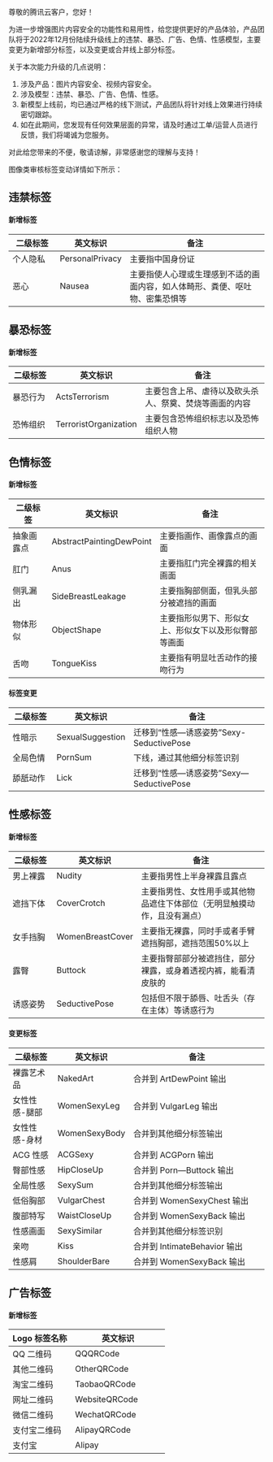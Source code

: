 尊敬的腾讯云客户，您好！ 

为进一步增强图片内容安全的功能性和易用性，给您提供更好的产品体验，产品团队将于2022年12月份陆续升级线上的违禁、暴恐、广告、色情、性感模型，主要变更为新增部分标签，以及变更或合并线上部分标签。

关于本次能力升级的几点说明：
1. 涉及产品：图片内容安全、视频内容安全。
2. 涉及模型：违禁、暴恐、广告、色情、性感。
3. 新模型上线前，均已通过严格的线下测试，产品团队将针对线上效果进行持续密切跟踪。
4. 如在此期间，您发现有任何效果层面的异常，请及时通过工单/运营人员进行反馈，我们将竭诚为您服务。
       
对此给您带来的不便，敬请谅解，非常感谢您的理解与支持！

图像类审核标签变动详情如下所示：


## 违禁标签
#### 新增标签
<table>
<thead>
<tr>
<th width="20%">二级标签</th>
<th width="20%">英文标识</th>
<th width="60%">备注</th>
</tr>
</thead>
<tbody><tr>
<td>个人隐私</td>
<td>PersonalPrivacy</td>
<td>主要指中国身份证</td>
</tr>
<tr>
<td>恶心</td>
<td>Nausea</td>
<td>主要指使人心理或生理感到不适的画面内容，如人体畸形、粪便、呕吐物、密集恐惧等</td>
</tr>
</tbody></table>

## 暴恐标签
#### 新增标签
<table>
<thead>
<tr>
<th width="20%">二级标签</th>
<th width="20%">英文标识</th>
<th width="60%">备注</th>
</tr>
</thead>
<tbody><tr>
<td>暴恐行为</td>
<td>ActsTerrorism</td>
<td>主要包含上吊、虐待以及砍头杀人、祭奠、焚烧等画面的内容</td>
</tr>
<tr>
<td>恐怖组织</td>
<td>TerroristOrganization</td>
<td>主要包含恐怖组织标志以及恐怖组织人物</td>
</tr>
</tbody></table>

## 色情标签
#### 新增标签
<table>
<thead>
<tr>
<th width="20%">二级标签</th>
<th width="20%">英文标识</th>
<th width="60%">备注</th>
</tr>
</thead>
<tbody><tr>
<td>抽象画露点</td>
<td>AbstractPaintingDewPoint</td>
<td>主要指画作、画像露点的画面</td>
</tr>
<tr>
<td>肛门</td>
<td>Anus</td>
<td>主要指肛门完全裸露的相关画面</td>
</tr>
<tr>
<td>侧乳漏出</td>
<td>SideBreastLeakage</td>
<td>主要指胸部侧面，但乳头部分被遮挡的画面</td>
</tr>
<tr>
<td>物体形似</td>
<td>ObjectShape</td>
<td>主要指形似男下、形似女上、形似女下以及形似臀部等画面</td>
</tr>
<tr>
<td>舌吻</td>
<td>TongueKiss</td>
<td>主要指有明显吐舌动作的接吻行为</td>
</tr>
</tbody></table>

#### 标签变更
<table>
<thead>
<tr>
<th width="20%">二级标签</th>
<th width="20%">英文标识</th>
<th width="60%">备注</th>
</tr>
</thead>
<tbody><tr>
<td>性暗示</td>
<td>SexualSuggestion</td>
<td>迁移到“性感—诱惑姿势”Sexy-SeductivePose</td>
</tr>
<tr>
<td>全局色情</td>
<td>PornSum</td>
<td>下线，通过其他细分标签识别</td>
</tr>
<tr>
<td>舔舐动作</td>
<td>Lick</td>
<td>迁移到“性感—诱惑姿势”Sexy—SeductivePose</td>
</tr>
</tbody></table>

## 性感标签
#### 新增标签
<table>
<thead>
<tr>
<th width="20%">二级标签</th>
<th width="20%">英文标识</th>
<th width="60%">备注</th>
</tr>
</thead>
<tbody><tr>
<td>男上裸露</td>
<td>Nudity</td>
<td>主要指男性上半身裸露且露点</td>
</tr>
<tr>
<td>遮挡下体</td>
<td>CoverCrotch</td>
<td>主要指男性、女性用手或其他物品遮住下体部位（无明显触摸动作，且没有漏点）</td>
</tr>
<tr>
<td>女手挡胸</td>
<td>WomenBreastCover</td>
<td>主要指无裸露，同时手或者手臂遮挡胸部，遮挡范围50%以上</td>
</tr>
<tr>
<td>露臀</td>
<td>Buttock</td>
<td>主要指臀部部分被遮挡住，部分裸露，或身着透视内裤，能看清皮肤的</td>
</tr>
<tr>
<td>诱惑姿势</td>
<td>SeductivePose</td>
<td>包括但不限于舔唇、吐舌头（存在主体）等诱惑行为</td>
</tr>
</tbody></table>

#### 变更标签
<table>
<thead>
<tr>
<th width="20%">二级标签</th>
<th width="20%">英文标识</th>
<th width="60%">备注</th>
</tr>
</thead>
<tbody><tr>
<td>裸露艺术品</td>
<td>NakedArt</td>
<td>合并到 ArtDewPoint 输出</td>
</tr>
<tr>
<td>女性性感-腿部</td>
<td>WomenSexyLeg</td>
<td>合并到 VulgarLeg 输出</td>
</tr>
<tr>
<td>女性性感-身材</td>
<td>WomenSexyBody</td>
<td>合并到其他细分标签输出</td>
</tr>
<tr>
<td>ACG 性感</td>
<td>ACGSexy</td>
<td>合并到 ACGPorn 输出</td>
</tr>
<tr>
<td>臀部性感</td>
<td>HipCloseUp</td>
<td>合并到 Porn—Buttock 输出</td>
</tr>
<tr>
<td>全局性感</td>
<td>SexySum</td>
<td>合并到其他细分标签输出</td>
</tr>
<tr>
<td>低俗胸部</td>
<td>VulgarChest</td>
<td>合并到 WomenSexyChest 输出</td>
</tr>
<tr>
<td>腹部特写</td>
<td>WaistCloseUp</td>
<td>合并到 WomenSexyBack 输出</td>
</tr>
<tr>
<td>性感画面</td>
<td>SexySimilar</td>
<td>合并到其他细分标签识别</td>
</tr>
<tr>
<td>亲吻</td>
<td>Kiss</td>
<td>合并到 IntimateBehavior 输出</td>
</tr>
<tr>
<td>性感肩</td>
<td>ShoulderBare</td>
<td>合并到 WomenSexyBack 输出</td>
</tr>
</tbody></table>

## 广告标签
#### 新增标签
<table>
<thead>
<tr>
<th width="40%">Logo 标签名称</th>
<th width="60%">英文标识</th>
</tr>
</thead>
<tbody><tr>
<td>QQ 二维码</td>
<td>QQQRCode</td>
</tr>
<tr>
<td>其他二维码</td>
<td>OtherQRCode</td>
</tr>
<tr>
<td>淘宝二维码</td>
<td>TaobaoQRCode</td>
</tr>
<tr>
<td>网址二维码</td>
<td>WebsiteQRCode</td>
</tr>
<tr>
<td>微信二维码</td>
<td>WechatQRCode</td>
</tr>
<tr>
<td>支付宝二维码</td>
<td>AlipayQRCode</td>
</tr>
<tr>
<td>支付宝</td>
<td>Alipay</td>
</tr>
</tbody></table>


